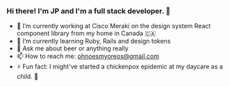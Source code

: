 ### Hi there! I'm JP and I'm a full stack developer. 👋

- 🔭 I’m currently working at Cisco Meraki on the design system React component library from my home in Canada 🇨🇦
- 🌱 I’m currently learning Ruby, Rails and design tokens
- 💬 Ask me about beer or anything really
- 📫 How to reach me: ohnoesmyoreos@gmail.com
- ⚡ Fun fact: I might've started a chickenpox epidemic at my daycare as a child. 🐔

